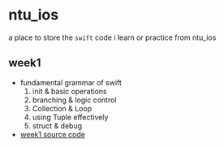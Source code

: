 # ntu_ios
a place to store the `swift` code i learn or practice from ntu_ios

## week1
- fundamental grammar of swift
    1. init & basic operations 
    2. branching & logic control
    3. Collection & Loop
    4. using Tuple effectively
    5. struct & debug
- [week1 source code](https://github.com/marjasback2bedge/ntu_ios/tree/main/week1)
